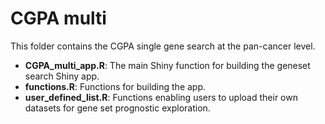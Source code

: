 # CGPA multi
This folder contains the CGPA single gene search at the pan-cancer level.



* __CGPA_multi_app.R__: The main Shiny function for building the geneset search Shiny app.
* __functions.R__: Functions for building the app.
* __user_defined_list.R__: Functions enabling users to upload their own datasets for gene set prognostic exploration.
